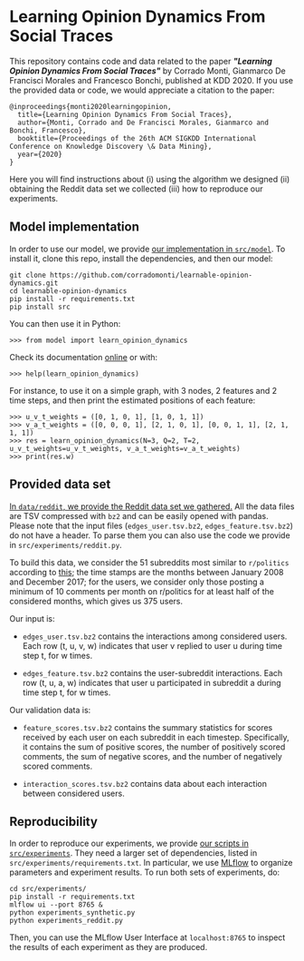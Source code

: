 # Learning Opinion Dynamics From Social Traces

This repository contains code and data related to the paper ***"Learning Opinion Dynamics From Social Traces"*** by Corrado Monti, Gianmarco De Francisci Morales and Francesco Bonchi, published at KDD 2020. If you use the provided data or code, we would appreciate a citation to the paper:

```
@inproceedings{monti2020learningopinion,
  title={Learning Opinion Dynamics From Social Traces},
  author={Monti, Corrado and De Francisci Morales, Gianmarco and Bonchi, Francesco},
  booktitle={Proceedings of the 26th ACM SIGKDD International Conference on Knowledge Discovery \& Data Mining},
  year={2020}
}
```

Here you will find instructions about (i) using the algorithm we designed (ii) obtaining the Reddit data set we collected (iii) how to reproduce our experiments.

## Model implementation

In order to use our model, we provide [our implementation in `src/model`](src/model). To install it, clone this repo, install the dependencies, and then our model:

```
git clone https://github.com/corradomonti/learnable-opinion-dynamics.git
cd learnable-opinion-dynamics
pip install -r requirements.txt
pip install src
```

You can then use it in Python:

```
>>> from model import learn_opinion_dynamics
```

Check its documentation [online](http://corradomonti.github.io/learnable-opinion-dynamics) or with:

```
>>> help(learn_opinion_dynamics)
```

For instance, to use it on a simple graph, with 3 nodes, 2 features and 2 time steps, and then print the estimated positions of each feature:

```
>>> u_v_t_weights = ([0, 1, 0, 1], [1, 0, 1, 1])
>>> v_a_t_weights = ([0, 0, 0, 1], [2, 1, 0, 1], [0, 0, 1, 1], [2, 1, 1, 1])
>>> res = learn_opinion_dynamics(N=3, Q=2, T=2, u_v_t_weights=u_v_t_weights, v_a_t_weights=v_a_t_weights)
>>> print(res.w)
```

## Provided data set

[In `data/reddit`, we provide the Reddit data set we gathered.](data/reddit)
All the data files are TSV compressed with `bz2` and can be easily opened with pandas.
Please note that the input files (`edges_user.tsv.bz2`, `edges_feature.tsv.bz2`) do not have a header. To parse them you can also use the code we provide in `src/experiments/reddit.py`.

To build this data, we consider the 51 subreddits most similar to `r/politics` according to [this](https://www.shorttails.io/interactive-map-of-reddit-and-subreddit-similarity-calculator); the time stamps are the months between January 2008 and December 2017; for the users, we consider only those posting a minimum of 10 comments per month on r/politics for at least half of the considered months, which gives us 375 users.

Our input is:

- `edges_user.tsv.bz2` contains the interactions among considered users. Each row (t, u, v, w) indicates that user v replied to user u during time step t, for w times.

- `edges_feature.tsv.bz2` contains the user-subreddit interactions. Each row (t, u, a, w) indicates that user u participated in subreddit a during time step t, for w times.

Our validation data is:

- `feature_scores.tsv.bz2` contains the summary statistics for scores received by each user on each subreddit in each timestep. Specifically, it contains the sum of positive scores, the number of positively scored comments, the sum of negative scores, and the number of negatively scored comments.

- `interaction_scores.tsv.bz2` contains data about each interaction between considered users.

## Reproducibility

In order to reproduce our experiments, we provide [our scripts in `src/experiments`](src/experiments). They need a larger set of dependencies, listed in `src/experiments/requirements.txt`. In particular, we use [MLflow](https://github.com/mlflow/mlflow) to organize parameters and experiment results. To run both sets of experiments, do:

```
cd src/experiments/
pip install -r requirements.txt
mlflow ui --port 8765 &
python experiments_synthetic.py
python experiments_reddit.py
```

Then, you can use the MLflow User Interface at `localhost:8765` to inspect the results of each experiment as they are produced.
